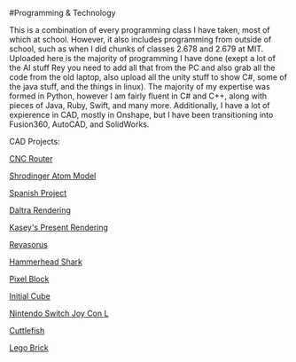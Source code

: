 #Programming & Technology

This is a combination of every programming class I have taken, most of which at school. However, it also includes programming from outside of school, such as when I did chunks of classes 2.678 and 2.679 at MIT. Uploaded here is the majority of programming I have done (exept a lot of the AI stuff Rey you need to add all that from the PC and also grab all the code from the old laptop, also upload all the unity stuff to show C#, some of the java stuff, and the things in linux). The majority of my expertise was formed in Python, however I am fairly fluent in C# and C++, along with pieces of Java, Ruby, Swift, and many more. Additionally, I have a lot of expierence in CAD, mostly in Onshape, but I have been transitioning into Fusion360, AutoCAD, and SolidWorks.

CAD Projects:

[CNC Router](https://cad.onshape.com/documents/6d0d131766150149afab90ae/w/c60d2a2ec26f03100e20ce79/e/f62d85098bcb4d8c940bb1b5)

[Shrodinger Atom Model](https://cad.onshape.com/documents/403f949ba69558ad279f7ca9/w/b88c3ac7af47eec40db437a9/e/73df022f4893de428c29b438)

[Spanish Project](https://cad.onshape.com/documents/70e1827dea5ebfb792d4083e/w/8f8160f6be3d9f9c7fe5c441/e/630dfcc502e9730b063e8ad3)

[Daltra Rendering](https://cad.onshape.com/documents/26e94c68f52619ec6bed9427/w/3b13182038a10aa25d0b87bc/e/34bdfe3534494bbabdde69c9)

[Kasey's Present Rendering](https://cad.onshape.com/documents/c6a0e01a7acbe2dee864da82/w/d269cf017f37f9dca3a2ce8b/e/25e694bdc321de335047f588)

[Reyasorus](https://cad.onshape.com/documents/7eb9777e61f4413d78b5710a/w/60ef2a49f6f6e30ce51f8983/e/526d36ea6eef44eb909b8c99)

[Hammerhead Shark](https://cad.onshape.com/documents/426bed7e7a55f9d0336c5e0e/w/b45d96381e28d8c684a6a338/e/dad4542ac9e5bbf294787610)

[Pixel Block](https://cad.onshape.com/documents/d65c925dd2daf8f78039c474/w/c611f2cf9e58e78f840d2418/e/c1c116b2f0a79e32e492df94)

[Initial Cube](https://cad.onshape.com/documents/99b4ccdbb2c999c7f2095d25/w/a1d3f9408e17ca594918e425/e/355e1fbc958188b17707f6d8)

[Nintendo Switch Joy Con L](https://cad.onshape.com/documents/b2f249c9c1f943838f470114/w/ab8e8ca0c6cada919ceb718d/e/158d4cfbe75d7651ba7801e7)

[Cuttlefish](https://cad.onshape.com/documents/5df8b41d4e0e2ca922cf2af4/w/072cefad75f74df303885261/e/2f73decb9ff4b96eee9501e8)

[Lego Brick](https://cad.onshape.com/documents/83384025c040213894449920/w/ca586d9694b51d8198f3a733/e/81bbea9e8d681f5851dbbd73)


